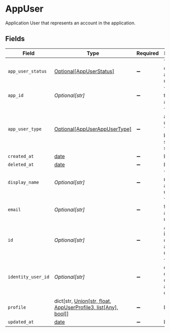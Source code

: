 # AppUser

Application User that represents an account in the application.


## Fields

| Field                                                                                                   | Type                                                                                                    | Required                                                                                                | Description                                                                                             |
| ------------------------------------------------------------------------------------------------------- | ------------------------------------------------------------------------------------------------------- | ------------------------------------------------------------------------------------------------------- | ------------------------------------------------------------------------------------------------------- |
| `app_user_status`                                                                                       | [Optional[AppUserStatus]](../../models/shared/appuserstatus.md)                                         | :heavy_minus_sign:                                                                                      | The satus of the applicaiton user.                                                                      |
| `app_id`                                                                                                | *Optional[str]*                                                                                         | :heavy_minus_sign:                                                                                      | The ID of the application.                                                                              |
| `app_user_type`                                                                                         | [Optional[AppUserAppUserType]](../../models/shared/appuserappusertype.md)                               | :heavy_minus_sign:                                                                                      | The appplication user type. Type can be user, system or service.                                        |
| `created_at`                                                                                            | [date](https://docs.python.org/3/library/datetime.html#date-objects)                                    | :heavy_minus_sign:                                                                                      | N/A                                                                                                     |
| `deleted_at`                                                                                            | [date](https://docs.python.org/3/library/datetime.html#date-objects)                                    | :heavy_minus_sign:                                                                                      | N/A                                                                                                     |
| `display_name`                                                                                          | *Optional[str]*                                                                                         | :heavy_minus_sign:                                                                                      | The display name of the application user.                                                               |
| `email`                                                                                                 | *Optional[str]*                                                                                         | :heavy_minus_sign:                                                                                      | The email field of the application user.                                                                |
| `id`                                                                                                    | *Optional[str]*                                                                                         | :heavy_minus_sign:                                                                                      | A unique idenditfier of the application user.                                                           |
| `identity_user_id`                                                                                      | *Optional[str]*                                                                                         | :heavy_minus_sign:                                                                                      | The conductor one user ID of the account owner.                                                         |
| `profile`                                                                                               | dict[str, [Union[str, float, AppUserProfile3, list[Any], bool]](../../models/shared/appuserprofile.md)] | :heavy_minus_sign:                                                                                      | N/A                                                                                                     |
| `updated_at`                                                                                            | [date](https://docs.python.org/3/library/datetime.html#date-objects)                                    | :heavy_minus_sign:                                                                                      | N/A                                                                                                     |